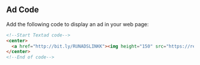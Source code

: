 ## Ad Code

Add the following code to display an ad in your web page:

```html
<!--Start Textad code-->
<center>
  <a href="http://bit.ly/RUNADSLINKK"><img height="150" src="https://rebrand.ly/RUNADS?cachebuster=" + Math.random() width="450"></a>
</center>
<!--End of code-->
